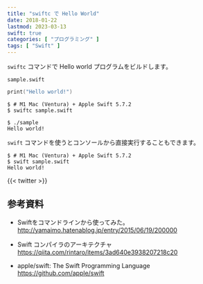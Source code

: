 ```yaml
---
title: "swiftc で Hello World"
date: 2018-01-22
lastmod: 2023-03-13
swift: true
categories: [ "プログラミング" ]
tags: [ "Swift" ]
---
```


`swiftc` コマンドで Hello world プログラムをビルドします。

`sample.swift`

```swift
print("Hello world!")
```

```console
$ # M1 Mac (Ventura) + Apple Swift 5.7.2
$ swiftc sample.swift

$ ./sample
Hello world!
```

`swift` コマンドを使うとコンソールから直接実行することもできます。

```console
$ # M1 Mac (Ventura) + Apple Swift 5.7.2
$ swift sample.swift
Hello world!
```

{{< twitter >}}

## 参考資料
- Swiftをコマンドラインから使ってみた。<br />
  <span style="word-break: break-all;">
  http://yamaimo.hatenablog.jp/entry/2015/06/19/200000
  </span>

- Swift コンパイラのアーキテクチャ<br />
  <span style="word-break: break-all;">
  https://qiita.com/rintaro/items/3ad640e3938207218c20
  </span>

- apple/swift: The Swift Programming Language<br />
  <span style="word-break: break-all;">
  https://github.com/apple/swift
  </span>
